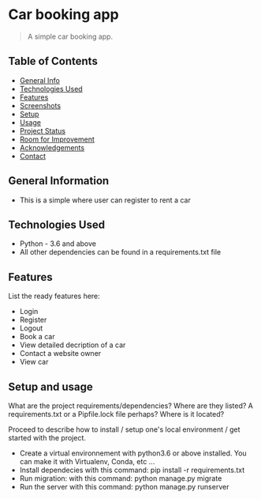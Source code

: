# Car booking app
> A simple car booking app.

## Table of Contents
* [General Info](#general-information)
* [Technologies Used](#technologies-used)
* [Features](#features)
* [Screenshots](#screenshots)
* [Setup](#setup)
* [Usage](#usage)
* [Project Status](#project-status)
* [Room for Improvement](#room-for-improvement)
* [Acknowledgements](#acknowledgements)
* [Contact](#contact)
<!-- * [License](#license) -->


## General Information
- This is a simple where user can register to rent a car


## Technologies Used
- Python - 3.6 and above
- All other dependencies can be found in a requirements.txt file


## Features
List the ready features here:
- Login
- Register
- Logout
- Book a car
- View detailed decription of a car
- Contact a website owner
- View car


## Setup and usage
What are the project requirements/dependencies? Where are they listed? A requirements.txt or a Pipfile.lock file perhaps? Where is it located?

Proceed to describe how to install / setup one's local environment / get started with the project.
- Create a virtual environnement with python3.6 or above installed. You can make it with Virtualenv, Conda, etc ...
- Install dependecies with this command: pip install -r requirements.txt
- Run migration: with this command: python manage.py migrate
- Run the server with this command: python manage.py runserver

<!-- Optional -->
<!-- ## License -->
<!-- This project is open source and available under the [... License](). -->

<!-- You don't have to include all sections - just the one's relevant to your project -->
